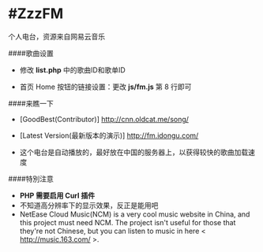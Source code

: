 #ZzzFM
========
个人电台，资源来自网易云音乐

####歌曲设置
- 修改 **list.php** 中的歌曲ID和歌单ID

- 首页 Home 按钮的链接设置：更改 **js/fm.js** 第 8 行即可

####来瞧一下
- [GoodBest(Contributor)] http://cnn.oldcat.me/song/

- [Latest Version(最新版本的演示)] http://fm.idongu.com/

- 这个电台是自动播放的，最好放在中国的服务器上，以获得较快的歌曲加载速度

####特別注意
- **PHP 需要启用 Curl 插件**
- 不知道高分辨率下的显示效果，反正是能用吧
- NetEase Cloud Music(NCM) is a very cool music website in China, and this project must need NCM. The project isn't useful for those that they're not Chinese, but you can listen to music in here < http://music.163.com/ >.
